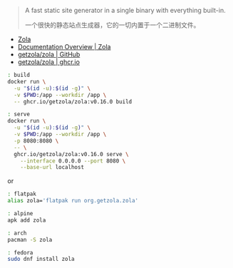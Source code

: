 
> A fast static site generator in a single binary with everything built-in.
> 
> 一个很快的静态站点生成器，它的一切内置于一个二进制文件。
> 

[site]: https://getzola.org
[docs]: https://getzola.org/documentation
[repo]: https://github.com/getzola/zola.git
[ghcr]: https://github.com/getzola/zola/pkgs/container/zola

- [Zola][site]
- [Documentation Overview | Zola][docs]
- [getzola/zola | GitHub][repo]
- [getzola/zola | ghcr.io][ghcr]


~~~ sh
: build
docker run \
  -u "$(id -u):$(id -g)" \
  -v $PWD:/app --workdir /app \
  -- ghcr.io/getzola/zola:v0.16.0 build

: serve
docker run \
  -u "$(id -u):$(id -g)" \
  -v $PWD:/app --workdir /app \
  -p 8080:8080 \
  -- \
  ghcr.io/getzola/zola:v0.16.0 serve \
    --interface 0.0.0.0 --port 8080 \
    --base-url localhost
~~~

or

~~~ sh
: flatpak
alias zola='flatpak run org.getzola.zola'

: alpine
apk add zola

: arch
pacman -S zola

: fedora
sudo dnf install zola
~~~
